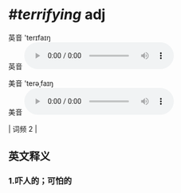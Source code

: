 # ***\#terrifying*** adj
英音 'terɪfaɪŋ  
英音
<audio src="./media/terrifying1.aac" controls="controls"></audio>

美音 'terəˌfaɪŋ  
美音
<audio src="./media/terrifying2.aac" controls="controls"></audio>



| 词频 2 |  

英文释义
---
### 1.**吓人的；可怕的**  


